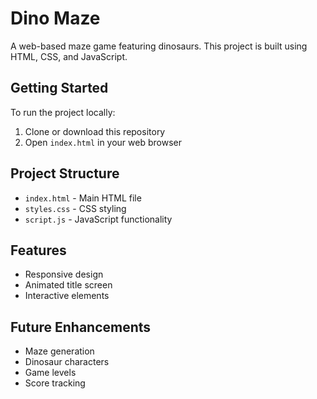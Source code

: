 # Dino Maze

A web-based maze game featuring dinosaurs. This project is built using HTML, CSS, and JavaScript.

## Getting Started

To run the project locally:

1. Clone or download this repository
2. Open `index.html` in your web browser

## Project Structure

- `index.html` - Main HTML file
- `styles.css` - CSS styling
- `script.js` - JavaScript functionality

## Features

- Responsive design
- Animated title screen
- Interactive elements

## Future Enhancements

- Maze generation
- Dinosaur characters
- Game levels
- Score tracking 